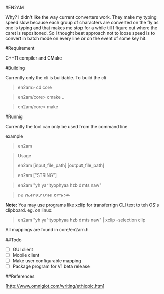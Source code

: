 
#EN2AM

Why? I didn't like the way current converters work. They make my typing speed slow because each
group of characters are converted on the fly as one is typing and that makes me stop for a while
till I figure out where the caret is repositoned. So I thought best approach not to loose speed 
is to convert in batch mode on every line or on the event of some key hit.


#Requirement

C++11 compiler and CMake

#Building 

Currently only the cli is buildable. To build the cli 

> en2am> cd core

> en2am/core> cmake ..

> en2am/core> make


#Runnig

Currently the tool can only be used from the command line

example

>en2am

> Usage 
>
>  en2am [input_file_path] [output_file_path] 
>
>  en2am ["STRING"] 

>en2am  "yh ya^ityophyaa hzb dmts naw"

>ይህ የኢትዮጵያ ህዝብ ድምፅ ነው  

**Note:** You may use programs like xclip for transferrign CLI text to teh OS's clipboard.
eg. on linux:

> en2am  "yh ya^ityophyaa hzb dmts naw" | xclip -selection clip

All mappings are found in core/en2am.h

##Todo

- [ ] GUI client
- [ ] Mobile client
- [ ] Make user configurable mapping
- [ ] Package program for V1 beta release

##References

[http://www.omniglot.com/writing/ethiopic.htm]
